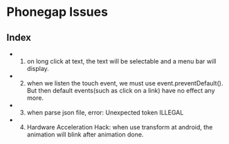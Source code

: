 # Phonegap Issues

## Index
* 1. on long click at text, the text will be selectable and a menu bar will display.
* 2. when we listen the touch event, we must use event.preventDefault(). But then default events(such as click on a link) have no effect any more.
* 3. when parse json file, error: Unexpected token ILLEGAL
* 4. Hardware Acceleration Hack: when use transform at android, the animation will blink after animation done. 


